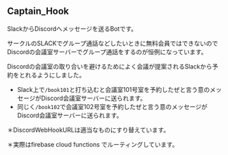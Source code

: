 ## Captain_Hook
SlackからDiscordへメッセージを送るBotです。

サークルのSLACKでグループ通話などしたいときに無料会員ではできないのでDiscordの会議室サーバーでグループ通話をするのが恒例になっています。

Discordの会議室の取り合いを避けるためによく会議が提案されるSlackから予約をとれるようにしました。

- Slack上で`/book101`と打ち込むと会議室101号室を予約したぜと言う意のメッセージがDiscord会議室サーバーに送られます。
- 同じく`/book102`で会議室102号室を予約したぜと言う意のメッセージがDiscord会議室サーバーに送られます。

＊DiscordWebHookURLは適当なものにすり替えています。

＊実際はfirebase cloud functions でルーティングしています。

